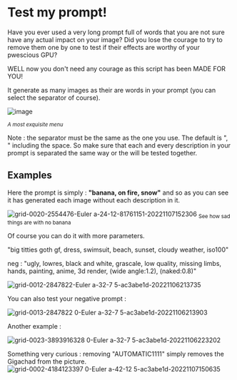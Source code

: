 # Test my prompt!

Have you ever used a very long prompt full of words that you are not sure have any actual impact on your image? Did you lose the courage to try to remove them one by one to test if their effects are worthy of your pwescious GPU?

WELL now you don't need any courage as this script has been MADE FOR YOU!

It generate as many images as their are words in your prompt (you can select the separator of course).


![image](https://user-images.githubusercontent.com/15731540/200347996-de6358b7-0fd5-45aa-8607-95703b31ebff.png)

<sub>*A most exquisite menu*</sub>

Note : the separator must be the same as the one you use. The default is ", " including the space. So make sure that each and every description in your prompt is separated the same way or the will be tested together.

## Examples

Here the prompt is simply : **"banana, on fire, snow"** and so as you can see it has generated each image without each description in it.

![grid-0020-2554476-Euler a-24-12-81761151-20221107152306](https://user-images.githubusercontent.com/15731540/200349119-e45d3cfb-39f0-4999-a8f0-4671a6393824.png)
<sub>See how sad things are with no banana</sub>

Of course you can do it with more parameters.

"big titties goth gf, dress, swimsuit, beach, sunset, cloudy weather, iso100"

neg : "ugly, lowres, black and white, grascale, low quality, missing limbs, hands, painting, anime, 3d render, (wide angle:1.2), (naked:0.8)"

![grid-0012-2847822-Euler a-32-7 5-ac3abe1d-20221106213735](https://user-images.githubusercontent.com/15731540/200350301-58ef3664-7062-4ad4-b43b-bb1d9adaeab8.png)

You can also test your negative prompt :

![grid-0013-2847822 0-Euler a-32-7 5-ac3abe1d-20221106213903](https://user-images.githubusercontent.com/15731540/200350376-83f25611-1648-451f-8316-0ef3f2cc5fd1.png)

Another example :

![grid-0023-3893916328 0-Euler a-32-7 5-ac3abe1d-20221106223202](https://user-images.githubusercontent.com/15731540/200350566-c2b548c4-c66f-4e4a-a2c1-7e75a6400092.png)

Something very curious : removing "AUTOMATIC1111" simply removes the Gigachad from the picture.
![grid-0002-4184123397 0-Euler a-42-12 5-ac3abe1d-20221107150635](https://user-images.githubusercontent.com/15731540/200350663-13fe236d-c81f-4e0b-a009-35c229c0b8a5.png)

